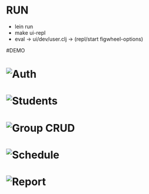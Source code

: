 # RUN
- lein run
- make ui-repl
- eval -> ui/dev/user.clj -> (repl/start figwheel-options)

#DEMO
# ![Auth](https://sun9-40.userapi.com/c856128/v856128202/17c6a8/CqI9uYVgtu8.jpg)
# ![Students](https://sun9-16.userapi.com/c856128/v856128202/17c7df/b-zjQ90jydw.jpg)
# ![Group CRUD](https://sun9-37.userapi.com/c856128/v856128202/17c7c2/fMAMWHaOpCE.jpg)
# ![Schedule](https://sun9-44.userapi.com/c856128/v856128202/17c7f3/aewUKY00fWs.jpg)
# ![Report](https://sun9-29.userapi.com/c856128/v856128396/17db38/Lm_KwUMy5q0.jpg)
